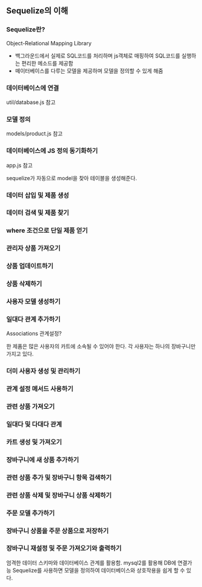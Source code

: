 ## Sequelize의 이해

### Sequelize란?

Object-Relational Mapping Library

- 백그라운드에서 실제로 SQL코드를 처리하며 js객체로 매핑하여 SQL코드를 실행하는 편리한 메소드를 제공함
- 떼이터베이스를 다루는 모델을 제공하며 모델을 정의할 수 있게 해줌

### 데이터베이스에 연결

util/database.js 참고

### 모델 정의

models/product.js 참고

### 데이터베이스에 JS 정의 동기화하기

app.js 참고

sequelize가 자동으로 model을 찾아 테이블을 생성해준다.

### 데이터 삽입 및 제품 생성

### 데이터 검색 및 제품 찾기

### where 조건으로 단일 제품 얻기

### 관리자 상품 가져오기

### 상품 업데이트하기

### 상품 삭제하기

### 사용자 모델 생성하기

### 일대다 관계 추가하기

Associations 관계설정?

한 제품은 많은 사용자의 카트에 소속될 수 있어야 한다.
각 사용자는 하나의 장바구니만 가지고 있다.

### 더미 사용자 생성 및 관리하기

### 관계 설정 메서드 사용하기

### 관련 상품 가져오기

### 일대다 및 다대다 관계

### 카트 생성 및 가져오기

### 장바구니에 새 상품 추가하기

### 관련 상품 추가 및 장바구니 항목 검색하기

### 관련 상품 삭제 및 장바구니 상품 삭제하기

### 주문 모델 추가하기

### 장바구니 상품을 주문 상품으로 저장하기

### 장바구니 재설정 및 주문 가져오기와 출력하기

엄격한 데이터 스키마와 데이터베이스 관계를 활용함.
mysql2를 활용해 DB에 연결가능
Sequelize를 사용하면 모델을 정의하여 데이터베이스와 상호작용을 쉽게 할 수 있다.
